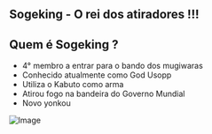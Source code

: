 ## Sogeking - O rei dos atiradores !!!

## Quem é Sogeking ?


- 4° membro a entrar para o bando dos mugiwaras
- Conhecido atualmente como God Usopp
- Utiliza o Kabuto como arma
- Atirou fogo na bandeira do Governo Mundial
- Novo yonkou



![Image](https://terradaslendas.com/wp-content/uploads/2021/09/soge.jpeg)

